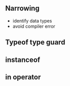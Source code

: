 ## Narrowing

- identify data types 
- avoid compiler error

## Typeof type guard

## instanceof

## in operator